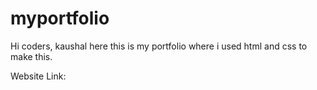 # myportfolio
Hi coders,
kaushal here this is my portfolio where i used html and css to make this.

Website Link:
